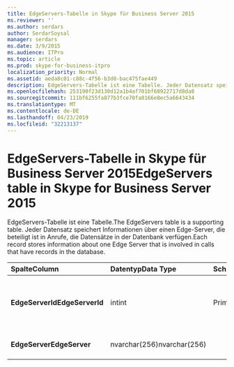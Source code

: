 ```yaml
---
title: EdgeServers-Tabelle in Skype für Business Server 2015
ms.reviewer: ''
ms.author: serdars
author: SerdarSoysal
manager: serdars
ms.date: 3/9/2015
ms.audience: ITPro
ms.topic: article
ms.prod: skype-for-business-itpro
localization_priority: Normal
ms.assetid: aeda8c01-c88c-4f56-b3d0-bac475fae449
description: EdgeServers-Tabelle ist eine Tabelle. Jeder Datensatz speichert Informationen über einen Edge-Server, die beteiligt ist in Anrufe, die Datensätze in der Datenbank verfügen.
ms.openlocfilehash: 253190f23d130d12a1b4af701bf68922717d8da8
ms.sourcegitcommit: 111bf6255fa877b3fce70fa8166e8ec5a6643434
ms.translationtype: MT
ms.contentlocale: de-DE
ms.lasthandoff: 04/23/2019
ms.locfileid: "32213137"
---
```

# <a name="edgeservers-table-in-skype-for-business-server-2015"></a><span data-ttu-id="8add6-104">EdgeServers-Tabelle in Skype für Business Server 2015</span><span class="sxs-lookup"><span data-stu-id="8add6-104">EdgeServers table in Skype for Business Server 2015</span></span>
 
<span data-ttu-id="8add6-105">EdgeServers-Tabelle ist eine Tabelle.</span><span class="sxs-lookup"><span data-stu-id="8add6-105">The EdgeServers table is a supporting table.</span></span> <span data-ttu-id="8add6-106">Jeder Datensatz speichert Informationen über einen Edge-Server, die beteiligt ist in Anrufe, die Datensätze in der Datenbank verfügen.</span><span class="sxs-lookup"><span data-stu-id="8add6-106">Each record stores information about one Edge Server that is involved in calls that have records in the database.</span></span>
  
|<span data-ttu-id="8add6-107">**Spalte**</span><span class="sxs-lookup"><span data-stu-id="8add6-107">**Column**</span></span>|<span data-ttu-id="8add6-108">**Datentyp**</span><span class="sxs-lookup"><span data-stu-id="8add6-108">**Data Type**</span></span>|<span data-ttu-id="8add6-109">**Schlüssel/Index**</span><span class="sxs-lookup"><span data-stu-id="8add6-109">**Key/Index**</span></span>|<span data-ttu-id="8add6-110">**Details**</span><span class="sxs-lookup"><span data-stu-id="8add6-110">**Details**</span></span>|
|:-----|:-----|:-----|:-----|
|<span data-ttu-id="8add6-111">**EdgeServerId**</span><span class="sxs-lookup"><span data-stu-id="8add6-111">**EdgeServerId**</span></span> <br/> |<span data-ttu-id="8add6-112">int</span><span class="sxs-lookup"><span data-stu-id="8add6-112">int</span></span>  <br/> |<span data-ttu-id="8add6-113">Primary</span><span class="sxs-lookup"><span data-stu-id="8add6-113">Primary</span></span>  <br/> |<span data-ttu-id="8add6-114">Eindeutige Zahl, die diesen Edgeserver identifiziert.</span><span class="sxs-lookup"><span data-stu-id="8add6-114">Unique number identifying this Edge Server.</span></span>  <br/> |
|<span data-ttu-id="8add6-115">**EdgeServer**</span><span class="sxs-lookup"><span data-stu-id="8add6-115">**EdgeServer**</span></span> <br/> |<span data-ttu-id="8add6-116">nvarchar(256)</span><span class="sxs-lookup"><span data-stu-id="8add6-116">nvarchar(256)</span></span>  <br/> | <br/> |<span data-ttu-id="8add6-117">Name des Edgeservers.</span><span class="sxs-lookup"><span data-stu-id="8add6-117">Edge Server name.</span></span>  <br/> |
   

